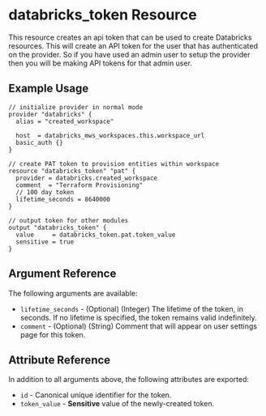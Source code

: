 # databricks_token Resource

This resource creates an api token that can be used to create Databricks resources. This will create an API token for the user that has authenticated on the provider. So if you have used an admin user to setup the provider then you will be making API tokens for that admin user. 

## Example Usage

```hcl
// initialize provider in normal mode
provider "databricks" {
  alias = "created_workspace" 
  
  host  = databricks_mws_workspaces.this.workspace_url
  basic_auth {}
}

// create PAT token to provision entities within workspace
resource "databricks_token" "pat" {
  provider = databricks.created_workspace
  comment  = "Terraform Provisioning"
  // 100 day token
  lifetime_seconds = 8640000
}

// output token for other modules
output "databricks_token" {
  value     = databricks_token.pat.token_value
  sensitive = true
}
```

## Argument Reference

The following arguments are available:

* `lifetime_seconds` - (Optional) (Integer) The lifetime of the token, in seconds. If no lifetime is specified, the token remains valid indefinitely.
* `comment` - (Optional) (String) Comment that will appear on user settings page for this token.

## Attribute Reference

In addition to all arguments above, the following attributes are exported:

* `id` - Canonical unique identifier for the token.
* `token_value` - **Sensitive** value of the newly-created token.